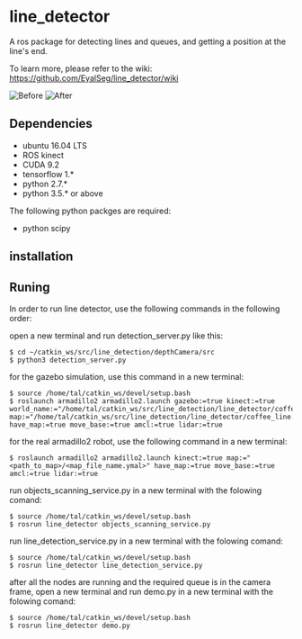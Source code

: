 # line_detector
A ros package for detecting lines and queues, and getting a position at the line's end.

To learn more, please refer to the wiki: https://github.com/EyalSeg/line_detector/wiki


![Before ](https://user-images.githubusercontent.com/10437548/69551704-d1acba80-0fa5-11ea-925a-df94bf7a8c64.png)
![After ](https://user-images.githubusercontent.com/10437548/69559435-9ebcf380-0fb2-11ea-8f36-50b736af8c79.png)


## Dependencies
* ubuntu 16.04 LTS
* ROS kinect
* CUDA 9.2
* tensorflow 1.*
* python 2.7.*
* python 3.5.* or above

The following python packges are required:
* python scipy

## installation

## Runing
In order to run line detector, use the following commands in the following order:

open a new terminal and run detection_server.py like this:
```
$ cd ~/catkin_ws/src/line_detection/depthCamera/src
$ python3 detection_server.py
```

for the gazebo simulation, use this command in a new terminal:
```
$ source /home/tal/catkin_ws/devel/setup.bash
$ roslaunch armadillo2 armadillo2.launch gazebo:=true kinect:=true world_name:="/home/tal/catkin_ws/src/line_detection/line_detector/coffee_line.world" map:="/home/tal/catkin_ws/src/line_detection/line_detector/coffee_line.yaml" have_map:=true move_base:=true amcl:=true lidar:=true
```

for the real armadillo2 robot, use the following command in a new terminal:
```
$ roslaunch armadillo2 armadillo2.launch kinect:=true map:="<path_to_map>/<map_file_name.ymal>" have_map:=true move_base:=true amcl:=true lidar:=true
```

run objects_scanning_service.py in a new terminal with the folowing comand: 
```
$ source /home/tal/catkin_ws/devel/setup.bash
$ rosrun line_detector objects_scanning_service.py
```

run line_detection_service.py in a new terminal with the folowing comand: 
```
$ source /home/tal/catkin_ws/devel/setup.bash
$ rosrun line_detector line_detection_service.py
```

after all the nodes are running and the required queue is in the camera frame, open a new terminal and run demo.py in a new terminal with the folowing comand:
```
$ source /home/tal/catkin_ws/devel/setup.bash
$ rosrun line_detector demo.py
```
